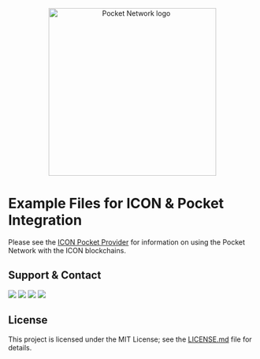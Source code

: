 <div align="center">
<a href="https://www.pokt.network"><img src="https://user-images.githubusercontent.com/16605170/74199287-94f17680-4c18-11ea-9de2-b094fab91431.png"  alt="Pocket Network logo"  width="340"/>
</a></div>

# Example Files for ICON & Pocket Integration

Please see the [ICON Pocket Provider](https://github.com/pokt-network/icon-pocket-provider) for information on using the Pocket Network with the ICON blockchains.

## Support & Contact

<div><a  href="https://twitter.com/poktnetwork" ><img  src="https://img.shields.io/twitter/url/http/shields.io.svg?style=social"></a>
<a href="https://t.me/POKTnetwork"><img  src="https://img.shields.io/badge/Telegram-blue.svg"></a>
<a href="https://www.facebook.com/POKTnetwork"  ><img  src="https://img.shields.io/badge/Facebook-red.svg"></a>
<a href="https://research.pokt.network"><img  src="https://img.shields.io/discourse/https/research.pokt.network/posts.svg"></a></div>

## License

This project is licensed under the MIT License; see the [LICENSE.md](LICENSE.md) file for details.
